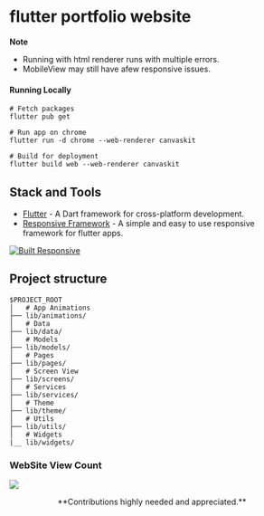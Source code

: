 # flutter portfolio website




**Note**

- Running with html renderer runs with multiple errors.
- MobileView may still have afew responsive issues.

#### Running Locally

```
# Fetch packages
flutter pub get

# Run app on chrome
flutter run -d chrome --web-renderer canvaskit

# Build for deployment
flutter build web --web-renderer canvaskit
```

## Stack and Tools

- [Flutter](https://flutter.dev/) - A Dart framework for cross-platform development.
- [Responsive Framework](https://pub.dev/packages/responsive_framework) - A simple and easy to use responsive framework for flutter apps.

<a href="https://github.com/Codelessly/ResponsiveFramework">
  <img alt="Built Responsive"
       src="https://raw.githubusercontent.com/Codelessly/ResponsiveFramework/master/packages/Built%20Responsive%20Badge.png"/>
</a>

## Project structure

```
$PROJECT_ROOT
│   # App Animations
├── lib/animations/
│   # Data
├── lib/data/
│   # Models
├── lib/models/
│   # Pages
├── lib/pages/
│   # Screen View
├── lib/screens/
│   # Services
├── lib/services/
│   # Theme
├── lib/theme/
│   # Utils
├── lib/utils/
│   # Widgets
|__ lib/widgets/
```





### **WebSite View Count**

<a href="https://hits.seeyoufarm.com"><img src="https://hits.seeyoufarm.com/api/count/incr/badge.svg?url=https%3A%2F%2Fanslem27.github.io&count_bg=%23BB1313&title_bg=%23000000&icon=flutter.svg&icon_color=%235785DD&title=Viewer+Count&edge_flat=false"/></a>

<p align="center"> **Contributions highly needed and appreciated.** </p>
